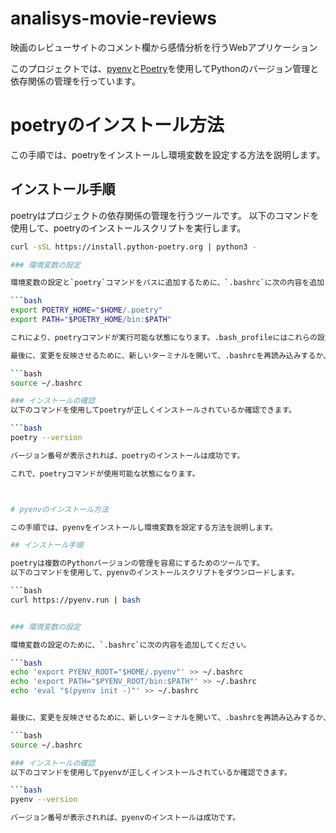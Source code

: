 # analisys-movie-reviews
映画のレビューサイトのコメント欄から感情分析を行うWebアプリケーション


このプロジェクトでは、[pyenv](https://github.com/pyenv/pyenv)と[Poetry](https://python-poetry.org/)を使用してPythonのバージョン管理と依存関係の管理を行っています。

# poetryのインストール方法

この手順では、poetryをインストールし環境変数を設定する方法を説明します。

## インストール手順

poetryはプロジェクトの依存関係の管理を行うツールです。
以下のコマンドを使用して、poetryのインストールスクリプトを実行します。

```bash
curl -sSL https://install.python-poetry.org | python3 -

### 環境変数の設定

環境変数の設定と`poetry`コマンドをパスに追加するために、`.bashrc`に次の内容を追加してください。

```bash
export POETRY_HOME="$HOME/.poetry"
export PATH="$POETRY_HOME/bin:$PATH"

これにより、poetryコマンドが実行可能な状態になります。.bash_profileにはこれらの設定は不要です。

最後に、変更を反映させるために、新しいターミナルを開いて、.bashrcを再読み込みするか、次のようにして反映させます。

```bash
source ~/.bashrc

### インストールの確認
以下のコマンドを使用してpoetryが正しくインストールされているか確認できます。

```bash
poetry --version

バージョン番号が表示されれば、poetryのインストールは成功です。

これで、poetryコマンドが使用可能な状態になります。



# pyenvのインストール方法

この手順では、pyenvをインストールし環境変数を設定する方法を説明します。

## インストール手順

poetryは複数のPythonバージョンの管理を容易にするためのツールです。
以下のコマンドを使用して、pyenvのインストールスクリプトをダウンロードします。

```bash
curl https://pyenv.run | bash


### 環境変数の設定

環境変数の設定のために、`.bashrc`に次の内容を追加してください。

```bash
echo 'export PYENV_ROOT="$HOME/.pyenv"' >> ~/.bashrc
echo 'export PATH="$PYENV_ROOT/bin:$PATH"' >> ~/.bashrc
echo 'eval "$(pyenv init -)"' >> ~/.bashrc


最後に、変更を反映させるために、新しいターミナルを開いて、.bashrcを再読み込みするか、次のようにして反映させます。

```bash
source ~/.bashrc

### インストールの確認
以下のコマンドを使用してpyenvが正しくインストールされているか確認できます。

```bash
pyenv --version

バージョン番号が表示されれば、pyenvのインストールは成功です。


